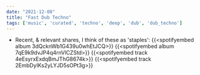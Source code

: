 ```yaml
---
date: "2021-12-08"
title: "Fast Dub Techno"
tags: ['music', 'curated', 'techno', 'deep', 'dub', 'dub_techno']
---
```


- Recent, & relevant shares, I think of these as 'staples': 
	{{<spotifyembed album 3dQcknWb1G439u0whEtJCQ>}}
	{{<spotifyembed album 7qE9k9dvJP4q4rnVlCZStd>}}
	{{<spotifyembed track 4eEsyrxExdqBmJThG8674k>}}
	{{<spotifyembed track 2EmbDyIKs2yLYJD5sOPt3g>}}
